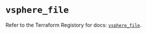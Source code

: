 # `vsphere_file`

Refer to the Terraform Registory for docs: [`vsphere_file`](https://registry.terraform.io/providers/hashicorp/vsphere/2.6.1/docs/resources/file).
